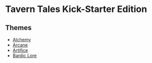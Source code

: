 # Tavern Tales Kick-Starter Edition

## Themes
* [Alchemy](themes/alchemy/Alchemy.md)
* [Arcane](themes/arcane/Arcane.md)
* [Artifice](themes/artifice/Artifice.md)
* [Bardic Lore](themes/bardic_lore/Bardic_Lore.md)